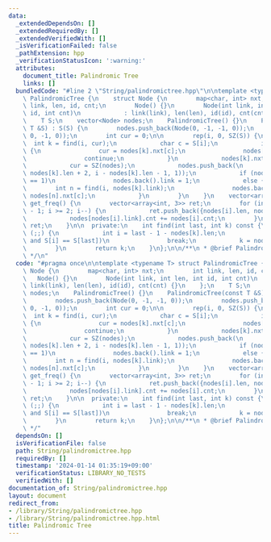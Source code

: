 ```yaml
---
data:
  _extendedDependsOn: []
  _extendedRequiredBy: []
  _extendedVerifiedWith: []
  _isVerificationFailed: false
  _pathExtension: hpp
  _verificationStatusIcon: ':warning:'
  attributes:
    document_title: Palindromic Tree
    links: []
  bundledCode: "#line 2 \"String/palindromictree.hpp\"\n\ntemplate <typename T> struct\
    \ PalindromicTree {\n    struct Node {\n        map<char, int> nxt;\n        int\
    \ link, len, id, cnt;\n        Node() {}\n        Node(int link, int len, int\
    \ id, int cnt)\n            : link(link), len(len), id(id), cnt(cnt) {}\n    };\n\
    \    T S;\n    vector<Node> nodes;\n    PalindromicTree() {}\n    PalindromicTree(const\
    \ T &S) : S(S) {\n        nodes.push_back(Node(0, -1, -1, 0));\n        nodes.push_back(Node(0,\
    \ 0, -1, 0));\n        int cur = 0;\n\n        rep(i, 0, SZ(S)) {\n          \
    \  int k = find(i, cur);\n            char c = S[i];\n            if (nodes[k].nxt.count(c))\
    \ {\n                cur = nodes[k].nxt[c];\n                nodes[cur].cnt++;\n\
    \                continue;\n            }\n            nodes[k].nxt[c] = SZ(nodes);\n\
    \            cur = SZ(nodes);\n            nodes.push_back(\n                Node(-1,\
    \ nodes[k].len + 2, i - nodes[k].len - 1, 1));\n            if (nodes.back().len\
    \ == 1)\n                nodes.back().link = 1;\n            else {\n        \
    \        int n = find(i, nodes[k].link);\n                nodes.back().link =\
    \ nodes[n].nxt[c];\n            }\n        }\n    }\n    vector<array<int, 3>>\
    \ get_freq() {\n        vector<array<int, 3>> ret;\n        for (int i = SZ(nodes)\
    \ - 1; i >= 2; i--) {\n            ret.push_back({nodes[i].len, nodes[i].id, nodes[i].cnt});\n\
    \            nodes[nodes[i].link].cnt += nodes[i].cnt;\n        }\n        return\
    \ ret;\n    }\n\n  private:\n    int find(int last, int k) const {\n        for\
    \ (;;) {\n            int i = last - 1 - nodes[k].len;\n            if (i >= 0\
    \ and S[i] == S[last])\n                break;\n            k = nodes[k].link;\n\
    \        }\n        return k;\n    }\n};\n\n/**\n * @brief Palindromic Tree\n\
    \ */\n"
  code: "#pragma once\n\ntemplate <typename T> struct PalindromicTree {\n    struct\
    \ Node {\n        map<char, int> nxt;\n        int link, len, id, cnt;\n     \
    \   Node() {}\n        Node(int link, int len, int id, int cnt)\n            :\
    \ link(link), len(len), id(id), cnt(cnt) {}\n    };\n    T S;\n    vector<Node>\
    \ nodes;\n    PalindromicTree() {}\n    PalindromicTree(const T &S) : S(S) {\n\
    \        nodes.push_back(Node(0, -1, -1, 0));\n        nodes.push_back(Node(0,\
    \ 0, -1, 0));\n        int cur = 0;\n\n        rep(i, 0, SZ(S)) {\n          \
    \  int k = find(i, cur);\n            char c = S[i];\n            if (nodes[k].nxt.count(c))\
    \ {\n                cur = nodes[k].nxt[c];\n                nodes[cur].cnt++;\n\
    \                continue;\n            }\n            nodes[k].nxt[c] = SZ(nodes);\n\
    \            cur = SZ(nodes);\n            nodes.push_back(\n                Node(-1,\
    \ nodes[k].len + 2, i - nodes[k].len - 1, 1));\n            if (nodes.back().len\
    \ == 1)\n                nodes.back().link = 1;\n            else {\n        \
    \        int n = find(i, nodes[k].link);\n                nodes.back().link =\
    \ nodes[n].nxt[c];\n            }\n        }\n    }\n    vector<array<int, 3>>\
    \ get_freq() {\n        vector<array<int, 3>> ret;\n        for (int i = SZ(nodes)\
    \ - 1; i >= 2; i--) {\n            ret.push_back({nodes[i].len, nodes[i].id, nodes[i].cnt});\n\
    \            nodes[nodes[i].link].cnt += nodes[i].cnt;\n        }\n        return\
    \ ret;\n    }\n\n  private:\n    int find(int last, int k) const {\n        for\
    \ (;;) {\n            int i = last - 1 - nodes[k].len;\n            if (i >= 0\
    \ and S[i] == S[last])\n                break;\n            k = nodes[k].link;\n\
    \        }\n        return k;\n    }\n};\n\n/**\n * @brief Palindromic Tree\n\
    \ */"
  dependsOn: []
  isVerificationFile: false
  path: String/palindromictree.hpp
  requiredBy: []
  timestamp: '2024-01-14 01:35:19+09:00'
  verificationStatus: LIBRARY_NO_TESTS
  verifiedWith: []
documentation_of: String/palindromictree.hpp
layout: document
redirect_from:
- /library/String/palindromictree.hpp
- /library/String/palindromictree.hpp.html
title: Palindromic Tree
---
```

